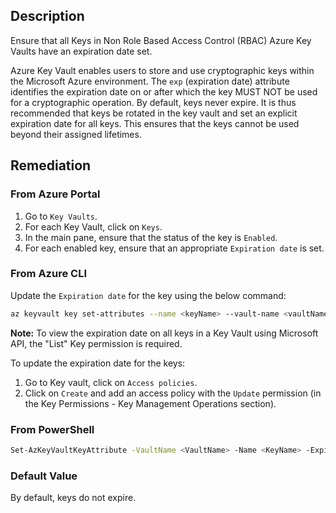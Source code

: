 ## Description

Ensure that all Keys in Non Role Based Access Control (RBAC) Azure Key Vaults have an expiration date set.

Azure Key Vault enables users to store and use cryptographic keys within the Microsoft Azure environment. The `exp` (expiration date) attribute identifies the expiration date on or after which the key MUST NOT be used for a cryptographic operation. By default, keys never expire. It is thus recommended that keys be rotated in the key vault and set an explicit expiration date for all keys. This ensures that the keys cannot be used beyond their assigned lifetimes.

## Remediation

### From Azure Portal

1. Go to `Key Vaults`.
2. For each Key Vault, click on `Keys`.
3. In the main pane, ensure that the status of the key is `Enabled`.
4. For each enabled key, ensure that an appropriate `Expiration date` is set.

### From Azure CLI

Update the `Expiration date` for the key using the below command:

```bash
az keyvault key set-attributes --name <keyName> --vault-name <vaultName> --expires Y-m-d'T'H:M:S'Z'
```

**Note:**
To view the expiration date on all keys in a Key Vault using Microsoft API, the "List" Key permission is required.

To update the expiration date for the keys:
1. Go to Key vault, click on `Access policies`.
2. Click on `Create` and add an access policy with the `Update` permission (in the Key Permissions - Key Management Operations section).

### From PowerShell

```bash
Set-AzKeyVaultKeyAttribute -VaultName <VaultName> -Name <KeyName> -Expires <DateTime>
```

### Default Value

By default, keys do not expire.

